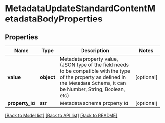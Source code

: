 # MetadataUpdateStandardContentMetadataBodyProperties

## Properties
Name | Type | Description | Notes
------------ | ------------- | ------------- | -------------
**value** | **object** | Metadata property value, (JSON type of the field needs to be compatible with the type of the property as defined in the Metadata Schema, it can be Number, String, Boolean, etc) | [optional] 
**property_id** | **str** | Metadata schema property id | [optional] 

[[Back to Model list]](../README.md#documentation-for-models) [[Back to API list]](../README.md#documentation-for-api-endpoints) [[Back to README]](../README.md)


